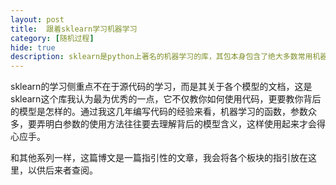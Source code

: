 ```yaml
---
layout: post
title:  跟着sklearn学习机器学习
category: [随机过程] 
hide: true
description: sklearn是python上著名的机器学习的库，其包本身包含了绝大多数常用机器学习的方法和函数。机器学习的路线向来就繁杂，初学者很容易迷失方向，或者学得不够体系，希望能通过sklearn的学习来形成自己的机器学习知识框架。
---
```


sklearn的学习侧重点不在于源代码的学习，而是其关于各个模型的文档，这是sklearn这个库我认为最为优秀的一点，它不仅教你如何使用代码，更要教你背后的模型是怎样的。通过我这几年编写代码的经验来看，机器学习的函数，参数众多，要弄明白参数的使用方法往往要去理解背后的模型含义，这样使用起来才会得心应手。

和其他系列一样，这篇博文是一篇指引性的文章，我会将各个板块的指引放在这里，以供后来者查阅。